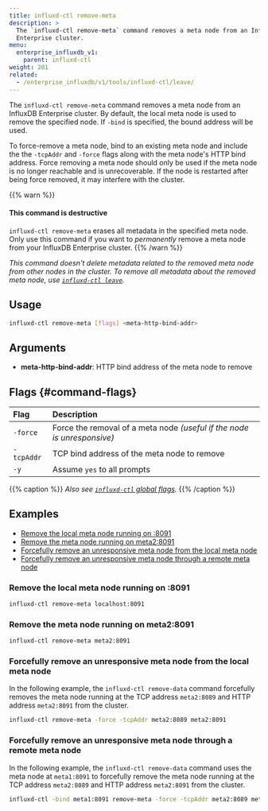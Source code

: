 ```yaml
---
title: influxd-ctl remove-meta
description: >
  The `influxd-ctl remove-meta` command removes a meta node from an InfluxDB
  Enterprise cluster.
menu:
  enterprise_influxdb_v1:
    parent: influxd-ctl
weight: 201
related:
  - /enterprise_influxdb/v1/tools/influxd-ctl/leave/
---
```


The `influxd-ctl remove-meta` command removes a meta node from an InfluxDB
Enterprise cluster.
By default, the local meta node is used to remove the specified node.
If `-bind` is specified, the bound address will be used.

To force-remove a meta node, bind to an existing meta node and include the the
`-tcpAddr` and `-force` flags along with the meta node's HTTP bind address.
Force removing a meta node should only be used if the meta node is no longer
reachable and is unrecoverable.
If the node is restarted after being force removed, it may interfere with the cluster.

{{% warn %}}
#### This command is destructive

`influxd-ctl remove-meta` erases all metadata in the specified meta node.
Only use this command if you want to _permanently_ remove a meta node from your
InfluxDB Enterprise cluster.
{{% /warn %}}

_This command doesn't delete metadata related to the removed meta node from other
nodes in the cluster. To remove all metadata about the removed meta node, use
[`influxd-ctl leave`](/enterprise_influxdb/v1/tools/influxd-ctl/leave/)._

## Usage

```sh
influxd-ctl remove-meta [flags] <meta-http-bind-addr>
```

## Arguments

- **meta-http-bind-addr**: HTTP bind address of the meta node to remove

## Flags {#command-flags}

| Flag       | Description                                                             |
| :--------- | :---------------------------------------------------------------------- |
| `-force`   | Force the removal of a meta node _(useful if the node is unresponsive)_ |
| `-tcpAddr` | TCP bind address of the meta node to remove                             |
| `-y`       | Assume `yes` to all prompts                                             |

{{% caption %}}
_Also see [`influxd-ctl` global flags](/enterprise_influxdb/v1/tools/influxd-ctl/#influxd-ctl-global-flags)._
{{% /caption %}}

## Examples

- [Remove the local meta node running on :8091](#remove-the-local-meta-node-running-on-8091)
- [Remove the meta node running on meta2:8091](#remove-the-meta-node-running-on-meta28091)
- [Forcefully remove an unresponsive meta node from the local meta node](#forcefully-remove-an-unresponsive-meta-node-from-the-local-meta-node)
- [Forcefully remove an unresponsive meta node through a remote meta node](#forcefully-remove-an-unresponsive-meta-node-through-a-remote-meta-node)

### Remove the local meta node running on :8091

```sh
influxd-ctl remove-meta localhost:8091
```

### Remove the meta node running on meta2:8091

```sh
influxd-ctl remove-meta meta2:8091
```

### Forcefully remove an unresponsive meta node from the local meta node

In the following example, the `influxd-ctl remove-data` command forcefully
removes the meta node running at the TCP address `meta2:8089` and HTTP address
`meta2:8091` from the cluster.

```sh
influxd-ctl remove-meta -force -tcpAddr meta2:8089 meta2:8091
```

### Forcefully remove an unresponsive meta node through a remote meta node

In the following example, the `influxd-ctl remove-data` command uses the meta
node at `meta1:8091` to forcefully remove the meta node running at the TCP
address `meta2:8089` and HTTP address `meta2:8091` from the cluster.

```sh
influxd-ctl -bind meta1:8091 remove-meta -force -tcpAddr meta2:8089 meta2:8091
```
